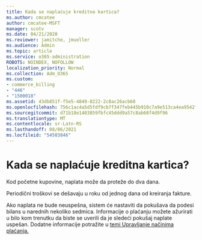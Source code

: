 ```yaml
---
title: Kada se naplaćuje kreditna kartica?
ms.author: cmcatee
author: cmcatee-MSFT
manager: scotv
ms.date: 04/21/2020
ms.reviewer: jamitche, jmueller
ms.audience: Admin
ms.topic: article
ms.service: o365-administration
ROBOTS: NOINDEX, NOFOLLOW
localization_priority: Normal
ms.collection: Adm_O365
ms.custom:
- commerce_billing
- "446"
- "1500018"
ms.assetid: 43db851f-f5e5-4849-8222-2c8ac26acb60
ms.openlocfilehash: 756c1ac4a5d5fdf9cb7f347feb445b910c7a9e513ca4ea9542f5e1fbb08c954f
ms.sourcegitcommit: d71b18e1403859fbfc45ddd9a57c8ab68f4d9f96
ms.translationtype: MT
ms.contentlocale: sr-Latn-RS
ms.lasthandoff: 08/06/2021
ms.locfileid: "54503846"
---
```

# <a name="when-is-my-credit-card-charged"></a>Kada se naplaćuje kreditna kartica?

Kod početne kupovine, naplata može da proteže do dva dana.
  
Periodični troškovi se dešavaju u roku od jednog dana od kreiranja fakture.
  
Ako naplata ne bude neuspešna, sistem će nastaviti da pokušava da podesi bilans u narednih nekoliko sedmica. Informacije o plaćanju možete ažurirati u bilo kom trenutku da biste se uverili da je sledeći pokušaj naplate uspešan. Dodatne informacije potražite u [temi Upravljanje načinima plaćanja.](/microsoft-365/commerce/billing-and-payments/manage-payment-methods)